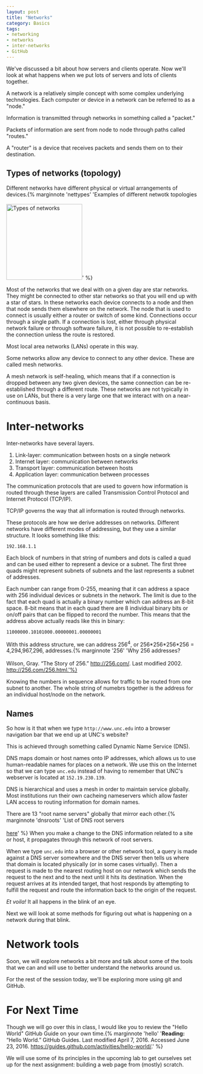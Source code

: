 ```yaml
---
layout: post
title: "Networks"
category: Basics
tags: 
- networking
- networks
- inter-networks
- GitHub
---
```


We've discussed a bit about how servers and clients operate. 
Now we'll look at what happens when we put lots of servers and lots of clients together. 
<excerpt/>

A network is a relatively simple concept with some complex underlying technologies. 
Each computer or device in a network can be referred to as a "node." 

Information is transmitted through networks in something called a "packet."

Packets of information are sent from node to node through paths called "routes."

A "router" is a device that receives packets and sends them on to their destination. 

## Types of networks (topology)

Different networks have different physical or virtual arrangements of devices.{% marginnote 'nettypes' 'Examples of different netwotk topologies<br/><br/><a href="https://upload.wikimedia.org/wikipedia/commons/9/97/NetworkTopologies.svg" target="_blank" ><img width="200px" src="https://upload.wikimedia.org/wikipedia/commons/thumb/9/97/NetworkTopologies.svg/200px-NetworkTopologies.svg.png" alt="Types of networks" /></a>' %} 

Most of the networks that we deal with on a given day are star networks. 
They might be connected to other star networks so that you will end up with a star of stars. 
In these networks each device connects to a node and then that node sends them elsewhere on the network. 
The node that is used to connect is usually either a router or switch of some kind. 
Connections occur through a single path. 
If a connection is lost, either through physical network failure or through software failure, it is not possible to re-establish the connection unless the route is restored. 

Most local area networks (LANs) operate in this way. 

Some networks allow any device to connect to any other device. 
These are called mesh networks. 

A mesh network is self-healing, which means that if a connection is dropped between any two given devices, the same connection can be re-established through a different route. 
These networks are not typically in use on LANs, but there is a very large one that we interact with on a near-continuous basis.

# Inter-networks

Inter-networks have several layers. 

1. Link-layer: communication between hosts on a single network
2. Internet layer: communication between networks 
3. Transport layer: communication between hosts
4. Application layer: communication between processes

The communication protocols that are used to govern how information is routed through these layers are called Transmission Control Protocol and Internet Protocol (TCP/IP).

TCP/IP governs the way that all information is routed through networks. 

These protocols are how we derive addresses on networks. 
Different networks have different modes of addressing, but they use a similar structure. 
It looks something like this:

`192.168.1.1`

Each block of numbers in that string of numbers and dots is called a quad and can be used either to represent a device or a subnet. 
The first three quads might represent subnets of subnets and the last represents a subnet of addresses. 

Each number can range from 0-255, meaning that it can address a space with 256 individual devices or subnets in the network. 
The limit is due to the fact that each quad is actually a binary number which can address an 8-bit space. 
8-bit means that in each quad there are 8 individual binary bits or on/off pairs that can be flipped to record the number. 
This means that the address above actually reads like this in binary:

`11000000.10101000.00000001.00000001`

With this address structure, we can address 256<sup>4</sup>, or 256\*256\*256\*256 = 4,294,967,296, addresses.{% marginnote '256' 'Why 256 addresses?<br/><br/>Wilson, Gray. “The Story of 256.” http://256.com/. Last modified 2002. http://256.com/256.html.'%}

Knowing the numbers in sequence allows for traffic to be routed from one subnet to another. 
The whole string of numebrs together is the address for an individual host/node on the network. 

## Names

So how is it that when we type `http://www.unc.edu` into a browser navigation bar that we end up at UNC's website? 

This is achieved through something called Dynamic Name Service (DNS).

DNS maps domain or host names onto IP addresses, which allows us to use human-readable names for places on a network. 
We use this on the Internet so that we can type `unc.edu` instead of having to remember that UNC's webserver is located at `152.19.230.139`.

DNS is hierarchical and uses a mesh in order to maintain service globally. 
Most institutions run their own cacheing nameservers which allow faster LAN access to routing information for domain names. 

There are 13 "root name servers" globally that mirror each other.{% marginnote 'dnsroots' 'List of DNS root servers<br/><br/><a href="https://en.wikipedia.org/wiki/Root_name_server#Root_server_addresses" target="_blank">here</a>' %}
When you make a change to the DNS information related to a site or host, it propagates through this network of root servers. 

When we type `unc.edu` into a browser or other network tool, a query is made against a DNS server somewhere and the DNS server then tells us where that domain is located physically (or in some cases virtually).
Then a request is made to the nearest routing host on our network which sends the request to the next and to the next until it hits its destination. 
When the request arrives at its intended target, that host responds by attempting to fulfill the request and route the information back to the origin of the request. 

*Et voila!* It all happens in the blink of an eye.

Next we will look at some methods for figuring out what is happening on a network during that blink. 

# Network tools

Soon, we will explore networks a bit more and talk about some of the tools that we can and will use to better understand the networks around us. 

For the rest of the session today, we'll be exploring more using git and GitHub. 

# For Next Time

Though we will go over this in class, I would like you to review the "Hello World" GitHub Guide on your own time.{% marginnote 'hello' '**Reading:** “Hello World.” GitHub Guides. Last modified April 7, 2016. Accessed June 23, 2016. https://guides.github.com/activities/hello-world/.' %} 

We will use some of its principles in the upcoming lab to get ourselves set up for the next assignment: building a web page from (mostly) scratch.
